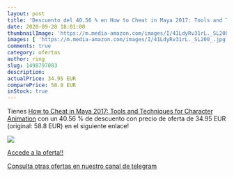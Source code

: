 ```yaml
---
layout: post
title: 'Descuento del 40.56 % en How to Cheat in Maya 2017: Tools and Tec'
date: 2020-09-28 18:01:00
thumbnailImage: 'https://m.media-amazon.com/images/I/41LdyRv31rL._SL200_.jpg'
images: [ 'https://m.media-amazon.com/images/I/41LdyRv31rL._SL200_.jpg' ]
comments: true
category: ofertas
author: ring
slug: 1498797083
description:
actualPrice: 34.95 EUR
comparePrice: 58.8 EUR
inStock: true
---
```


Tienes [How to Cheat in Maya 2017: Tools and Techniques for Character Animation](https://www.amazon.es/dp/1498797083/?tag=redken-21) con un 40.56 % de descuento con precio de oferta de 34.95 EUR (original: 58.8 EUR) en el siguiente enlace!

[![](https://m.media-amazon.com/images/I/41LdyRv31rL._SL200_.jpg)](https://www.amazon.es/dp/1498797083/?tag=redken-21)

[Accede a la oferta!!](https://www.amazon.es/dp/1498797083/?tag=redken-21)

[Consulta otras ofertas en nuestro canal de telegram](https://t.me/s/ofertas25)
